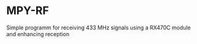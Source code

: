 # MPY-RF
Simple programm for receiving 433 MHz signals using a RX470C module and enhancing reception
